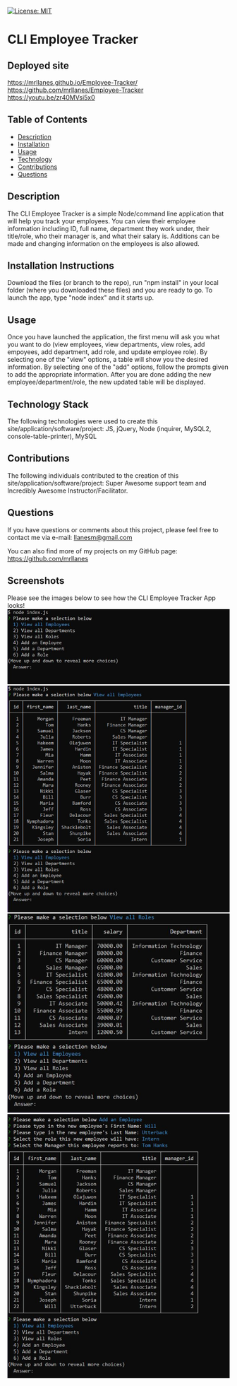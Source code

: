 [![License: MIT](https://img.shields.io/badge/License-MIT-yellow.svg)](https://opensource.org/licenses/MIT)

# CLI Employee Tracker

## Deployed site

https://mrllanes.github.io/Employee-Tracker/
https://github.com/mrllanes/Employee-Tracker
https://youtu.be/zr40MVsi5x0

## Table of Contents

-   [Description](#description)
-   [Installation](#installation)
-   [Usage](#usage)
-   [Technology](#technology)
-   [Contributions](#contributions)
-   [Questions](#questions)

## Description

The CLI Employee Tracker is a simple Node/command line application that will help you track your employees. You can view their employee information including ID, full name, department they work under, their title/role, who their manager is, and what their salary is. Additions can be made and changing information on the employees is also allowed.

## Installation Instructions

Download the files (or branch to the repo), run "npm install" in your local folder (where you downloaded these files) and you are ready to go. To launch the app, type "node index" and it starts up.

## Usage

Once you have launched the application, the first menu will ask you what you want to do (view employees, view departments, view roles, add empoyees, add department, add role, and update employee role). By selecting one of the "view" options, a table will show you the desired information. By selecting one of the "add" options, follow the prompts given to add the appropriate information. After you are done adding the new employee/department/role, the new updated table will be displayed.

## Technology Stack

The following technologies were used to create this site/application/software/project:
JS, jQuery, Node (inquirer, MySQL2, console-table-printer), MySQL

## Contributions

The following individuals contributed to the creation of this site/application/software/project:
Super Awesome support team and Incredibly Awesome Instructor/Facilitator.

## Questions

If you have questions or comments about this project, please feel free to contact me via e-mail:
llanesm@gmail.com

You can also find more of my projects on my GitHub page:
https://github.com/mrllanes

## Screenshots

Please see the images below to see how the CLI Employee Tracker App looks!
![Tracker App Image 1](./Assets/readme-images/tracker-app-image1.JPG)
![Tracker App Image 2](./Assets/readme-images/tracker-app-image2.JPG)
![Tracker App Image 3](./Assets/readme-images/tracker-app-image3.JPG)
![Tracker App Image 4](./Assets/readme-images/tracker-app-image4.JPG)
